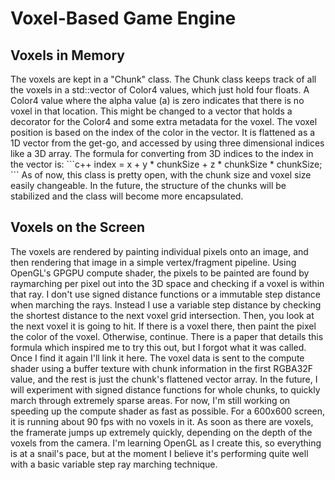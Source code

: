 <h1>Voxel-Based Game Engine</h1>

<h2>Voxels in Memory</h2>

<p>
  The voxels are kept in a "Chunk" class. The Chunk class keeps track of all the voxels in a std::vector of Color4 values, which just hold four floats. 
  A Color4 value where the alpha value (a) is zero indicates that there is no voxel in that location. This might be changed to a vector that holds a decorator for the Color4 and some extra metadata for the voxel. 
  The voxel position is based on the index of the color in the vector. It is flattened as a 1D vector from the get-go, and accessed by using three dimensional indices like a 3D array. 
  The formula for converting from 3D indices to the index in the vector is:
  ```c++
  index = x + y * chunkSize + z * chunkSize * chunkSize;
  ```
  As of now, this class is pretty open, with the chunk size and voxel size easily changeable. In the future, the structure of the chunks will be stabilized and the class will become more encapsulated.
</p>

<h2>Voxels on the Screen</h2>

<p>
  The voxels are rendered by painting individual pixels onto an image, and then rendering that image in a simple vertex/fragment pipeline.
  Using OpenGL's GPGPU compute shader, the pixels to be painted are found by raymarching per pixel out into the 3D space and checking if a voxel is within that ray.
  I don't use signed distance functions or a immutable step distance when marching the rays. Instead I use a variable step distance by checking the shortest distance to the next voxel grid intersection.
  Then, you look at the next voxel it is going to hit. If there is a voxel there, then paint the pixel the color of the voxel. Otherwise, continue.
  There is a paper that details this formula which inspired me to try this out, but I forgot what it was called. Once I find it again I'll link it here. 
  The voxel data is sent to the compute shader using a buffer texture with chunk information in the first RGBA32F value, and the rest is just the chunk's flattened vector array.
  In the future, I will experiment with signed distance functions for whole chunks, to quickly march through extremely sparse areas. 
  For now, I'm still working on speeding up the compute shader as fast as possible. For a 600x600 screen, it is running about 90 fps with no voxels in it.
  As soon as there are voxels, the framerate jumps up extremely quickly, depending on the depth of the voxels from the camera. 
  I'm learning OpenGL as I create this, so everything is at a snail's pace, but at the moment I believe it's performing quite well with a basic variable step ray marching technique.
</p>
